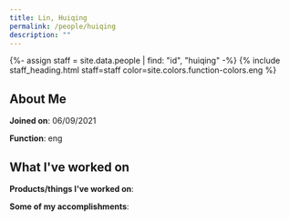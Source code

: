 ```yaml
---
title: Lin, Huiqing
permalink: /people/huiqing
description: ""
---
```


{%- assign staff = site.data.people | find: "id", "huiqing" -%}
{% include staff_heading.html staff=staff color=site.colors.function-colors.eng %}

## About Me

**Joined on**: 06/09/2021

**Function**: eng

## What I've worked on

**Products/things I've worked on**:


**Some of my accomplishments**:

